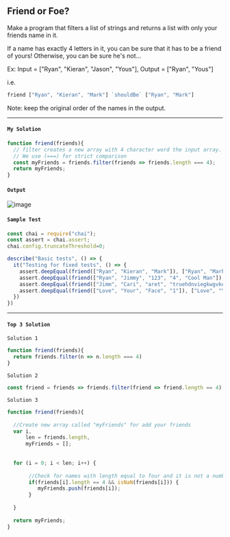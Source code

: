 ## Friend or Foe?

Make a program that filters a list of strings and returns a list with only your friends name in it.

If a name has exactly 4 letters in it, you can be sure that it has to be a friend of yours! Otherwise, you can be sure he's not...

Ex: Input = ["Ryan", "Kieran", "Jason", "Yous"], Output = ["Ryan", "Yous"]

i.e.
```JavaScript
friend ["Ryan", "Kieran", "Mark"] `shouldBe` ["Ryan", "Mark"]
```
Note: keep the original order of the names in the output.

---
#### `My Solution`
```JavaScript
function friend(friends){
  // filter creates a new array with 4 character word the input array.
  // We use (===) for strict comparison
  const myFriends = friends.filter(friends => friends.length === 4);
  return myFriends;
}
```

#### `Output`
![image](https://user-images.githubusercontent.com/99033220/169747199-33a3978b-bc08-470c-ac91-e1a63084c084.png)

#### `Sample Test`
```JavaScript
const chai = require("chai");
const assert = chai.assert;
chai.config.truncateThreshold=0;

describe("Basic tests", () => {
  it("Testing for fixed tests", () => {
    assert.deepEqual(friend(["Ryan", "Kieran", "Mark"]), ["Ryan", "Mark"])
    assert.deepEqual(friend(["Ryan", "Jimmy", "123", "4", "Cool Man"]), ["Ryan"])
    assert.deepEqual(friend(["Jimm", "Cari", "aret", "truehdnviegkwgvke", "sixtyiscooooool"]), ["Jimm", "Cari", "aret"])
    assert.deepEqual(friend(["Love", "Your", "Face", "1"]), ["Love", "Your", "Face"])
  })
})
```
---
#### `Top 3 Solution`
`Solution 1`
```JavaScript
function friend(friends){
  return friends.filter(n => n.length === 4)
}
```
`Solution 2`
```JavaScript
const friend = friends => friends.filter(friend => friend.length == 4);
```
`Solution 3`
```JavaScript
function friend(friends){
  
  //Create new array called "myFriends" for add your friends
  var i,
      len = friends.length,
      myFriends = [];
  
  
  for (i = 0; i < len; i++) {
        
       //Check for names with length equal to four and it is not a number
       if(friends[i].length == 4 && isNaN(friends[i])) {
          myFriends.push(friends[i]);
       }
      
  }
    
  return myFriends;
}
```



